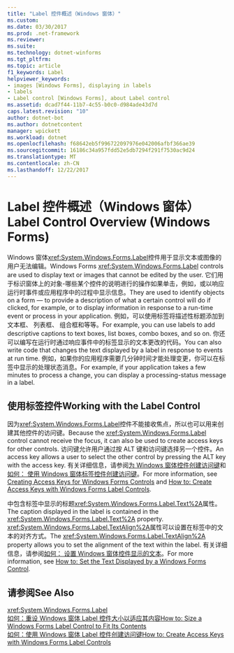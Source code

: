 ```yaml
---
title: "Label 控件概述（Windows 窗体）"
ms.custom: 
ms.date: 03/30/2017
ms.prod: .net-framework
ms.reviewer: 
ms.suite: 
ms.technology: dotnet-winforms
ms.tgt_pltfrm: 
ms.topic: article
f1_keywords: Label
helpviewer_keywords:
- images [Windows Forms], displaying in labels
- labels
- Label control [Windows Forms], about Label control
ms.assetid: dcad7f44-11b7-4c55-b0c0-d984ade43d7d
caps.latest.revision: "10"
author: dotnet-bot
ms.author: dotnetcontent
manager: wpickett
ms.workload: dotnet
ms.openlocfilehash: f68642eb5f996722097976e042006afbf366ae39
ms.sourcegitcommit: 16186c34a957fdd52e5db7294f291f7530ac9d24
ms.translationtype: MT
ms.contentlocale: zh-CN
ms.lasthandoff: 12/22/2017
---
```

# <a name="label-control-overview-windows-forms"></a><span data-ttu-id="d4cb6-102">Label 控件概述（Windows 窗体）</span><span class="sxs-lookup"><span data-stu-id="d4cb6-102">Label Control Overview (Windows Forms)</span></span>
<span data-ttu-id="d4cb6-103">Windows 窗体<xref:System.Windows.Forms.Label>控件用于显示文本或图像的用户无法编辑。</span><span class="sxs-lookup"><span data-stu-id="d4cb6-103">Windows Forms <xref:System.Windows.Forms.Label> controls are used to display text or images that cannot be edited by the user.</span></span> <span data-ttu-id="d4cb6-104">它们用于标识窗体上的对象-哪些某个控件的说明进行的操作如果单击，例如，或以响应运行时事件或应用程序中的过程中显示信息。</span><span class="sxs-lookup"><span data-stu-id="d4cb6-104">They are used to identify objects on a form — to provide a description of what a certain control will do if clicked, for example, or to display information in response to a run-time event or process in your application.</span></span> <span data-ttu-id="d4cb6-105">例如，可以使用标签将描述性标题添加到文本框、 列表框、 组合框和等等。</span><span class="sxs-lookup"><span data-stu-id="d4cb6-105">For example, you can use labels to add descriptive captions to text boxes, list boxes, combo boxes, and so on.</span></span> <span data-ttu-id="d4cb6-106">你还可以编写在运行时通过响应事件中的标签显示的文本更改的代码。</span><span class="sxs-lookup"><span data-stu-id="d4cb6-106">You can also write code that changes the text displayed by a label in response to events at run time.</span></span> <span data-ttu-id="d4cb6-107">例如，如果你的应用程序需要几分钟时间才能处理变更，你可以在标签中显示的处理状态消息。</span><span class="sxs-lookup"><span data-stu-id="d4cb6-107">For example, if your application takes a few minutes to process a change, you can display a processing-status message in a label.</span></span>  
  
## <a name="working-with-the-label-control"></a><span data-ttu-id="d4cb6-108">使用标签控件</span><span class="sxs-lookup"><span data-stu-id="d4cb6-108">Working with the Label Control</span></span>  
 <span data-ttu-id="d4cb6-109">因为<xref:System.Windows.Forms.Label>控件不能接收焦点，所以也可以用来创建其他控件的访问键。</span><span class="sxs-lookup"><span data-stu-id="d4cb6-109">Because the <xref:System.Windows.Forms.Label> control cannot receive the focus, it can also be used to create access keys for other controls.</span></span> <span data-ttu-id="d4cb6-110">访问键允许用户通过按 ALT 键和访问键选择另一个控件。</span><span class="sxs-lookup"><span data-stu-id="d4cb6-110">An access key allows a user to select the other control by pressing the ALT key with the access key.</span></span> <span data-ttu-id="d4cb6-111">有关详细信息，请参阅[为 Windows 窗体控件创建访问键](../../../../docs/framework/winforms/controls/how-to-create-access-keys-for-windows-forms-controls.md)和[如何： 使用 Windows 窗体标签控件创建访问键](../../../../docs/framework/winforms/controls/how-to-create-access-keys-with-windows-forms-label-controls.md)。</span><span class="sxs-lookup"><span data-stu-id="d4cb6-111">For more information, see [Creating Access Keys for Windows Forms Controls](../../../../docs/framework/winforms/controls/how-to-create-access-keys-for-windows-forms-controls.md) and [How to: Create Access Keys with Windows Forms Label Controls](../../../../docs/framework/winforms/controls/how-to-create-access-keys-with-windows-forms-label-controls.md).</span></span>  
  
 <span data-ttu-id="d4cb6-112">中包含标签中显示的标题<xref:System.Windows.Forms.Label.Text%2A>属性。</span><span class="sxs-lookup"><span data-stu-id="d4cb6-112">The caption displayed in the label is contained in the <xref:System.Windows.Forms.Label.Text%2A> property.</span></span> <span data-ttu-id="d4cb6-113"><xref:System.Windows.Forms.Label.TextAlign%2A>属性可以设置在标签中的文本的对齐方式。</span><span class="sxs-lookup"><span data-stu-id="d4cb6-113">The <xref:System.Windows.Forms.Label.TextAlign%2A> property allows you to set the alignment of the text within the label.</span></span> <span data-ttu-id="d4cb6-114">有关详细信息，请参阅[如何： 设置 Windows 窗体控件显示的文本](../../../../docs/framework/winforms/controls/how-to-set-the-text-displayed-by-a-windows-forms-control.md)。</span><span class="sxs-lookup"><span data-stu-id="d4cb6-114">For more information, see [How to: Set the Text Displayed by a Windows Forms Control](../../../../docs/framework/winforms/controls/how-to-set-the-text-displayed-by-a-windows-forms-control.md).</span></span>  
  
## <a name="see-also"></a><span data-ttu-id="d4cb6-115">请参阅</span><span class="sxs-lookup"><span data-stu-id="d4cb6-115">See Also</span></span>  
 <xref:System.Windows.Forms.Label>  
 [<span data-ttu-id="d4cb6-116">如何：重设 Windows 窗体 Label 控件大小以适应其内容</span><span class="sxs-lookup"><span data-stu-id="d4cb6-116">How to: Size a Windows Forms Label Control to Fit Its Contents</span></span>](../../../../docs/framework/winforms/controls/how-to-size-a-windows-forms-label-control-to-fit-its-contents.md)  
 [<span data-ttu-id="d4cb6-117">如何：使用 Windows 窗体 Label 控件创建访问键</span><span class="sxs-lookup"><span data-stu-id="d4cb6-117">How to: Create Access Keys with Windows Forms Label Controls</span></span>](../../../../docs/framework/winforms/controls/how-to-create-access-keys-with-windows-forms-label-controls.md)
